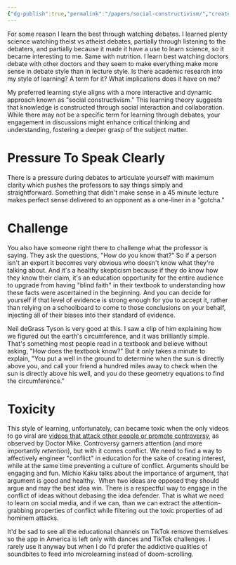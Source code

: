 ```yaml
---
{"dg-publish":true,"permalink":"/papers/social-constructivism/","created":"Jan 07, 2024, 9:17 AM"}
---
```



For some reason I learn the best through watching debates. I learned plenty science watching theist vs atheist debates, partially through listening to the debaters, and partially because it made it have a use to learn science, so it became interesting to me. Same with nutrition. I learn best watching doctors debate with other doctors and they seem to make everything make more sense in debate style than in lecture style. Is there academic research into my style of learning? A term for it? What implications does it have on me?

My preferred learning style aligns with a more interactive and dynamic approach known as "social constructivism." This learning theory suggests that knowledge is constructed through social interaction and collaboration. While there may not be a specific term for learning through debates, your engagement in discussions might enhance critical thinking and understanding, fostering a deeper grasp of the subject matter.

# Pressure To Speak Clearly

There is a pressure during debates to articulate yourself with maximum clarity which pushes the professors to say things simply and straightforward. Something that didn't make sense in a 45 minute lecture makes perfect sense delivered to an opponent as a one-liner in a "gotcha."

# Challenge

You also have someone right there to challenge what the professor is saying. They ask the questions, "How do you know that?" So if a person isn't an expert it becomes very obvious who doesn't know what they're talking about. And it's a healthy skepticism because if they do know how they know their claim, it's an education opportunity for the entire audience to upgrade from having "blind faith" in their textbook to understanding how these facts were ascertained in the beginning. And you can decide for yourself if that level of evidence is strong enough for you to accept it, rather than relying on a schoolboard to come to those conclusions on your behalf, injecting all of their biases into their standard of evidence.

Neil deGrass Tyson is very good at this. I saw a clip of him explaining how we figured out the earth's circumference, and it was brilliantly simple. That's something most people read in a textbook and believe without asking, "How does the textbook know?" But it only takes a minute to explain, "You put a well in the ground to determine when the sun is directly above you, and call your friend a hundred miles away to check when the sun is directly above his well, and you do these geometry equations to find the circumference."

# Toxicity

This style of learning, unfortunately, can became toxic when the only videos to go viral are [videos that attack other people or promote controversy](https://www.youtube.com/watch?v=l4yZQZf2g5Y), as observed by Doctor Mike. Controversy garners attention (and more importantly *retention*), but with it comes conflict. We need to find a way to affectively engineer "conflict" in education for the sake of creating interest, while at the same time preventing a culture of conflict. Arguments should be engaging and fun. Michio Kaku talks about the importance of argument, that argument is good and healthy.  When two ideas are opposed they should argue and may the best idea win. There is a respectful way to engage in the conflict of ideas without debasing the idea defender. That is what we need to learn on social media, and if we can, than we can extract the attention-grabbing properties of conflict while filtering out the toxic properties of ad hominem attacks.

It'd be sad to see all the educational channels on TikTok remove themselves so the app in America is left only with dances and TikTok challenges. I rarely use it anyway but when I do I'd prefer the addictive qualities of soundbites to feed into microlearning instead of doom-scrolling.